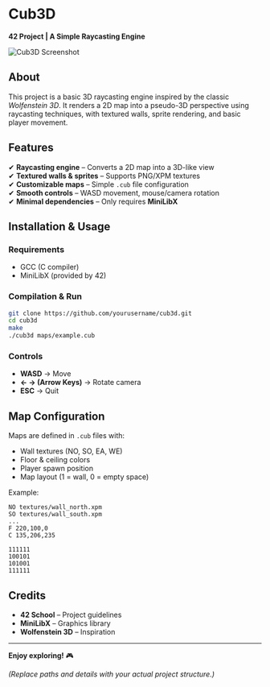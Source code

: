 # **Cub3D**  
**42 Project | A Simple Raycasting Engine**  

![Cub3D Screenshot](Cub4D/assets/textures/cube4d.jpg)  

## **About**  
This project is a basic 3D raycasting engine inspired by the classic *Wolfenstein 3D*. It renders a 2D map into a pseudo-3D perspective using raycasting techniques, with textured walls, sprite rendering, and basic player movement.  

## **Features**  
✔ **Raycasting engine** – Converts a 2D map into a 3D-like view  
✔ **Textured walls & sprites** – Supports PNG/XPM textures  
✔ **Customizable maps** – Simple `.cub` file configuration  
✔ **Smooth controls** – WASD movement, mouse/camera rotation  
✔ **Minimal dependencies** – Only requires **MiniLibX**  

## **Installation & Usage**  
### **Requirements**  
- GCC (C compiler)  
- MiniLibX (provided by 42)  

### **Compilation & Run**  
```bash  
git clone https://github.com/yourusername/cub3d.git  
cd cub3d  
make  
./cub3d maps/example.cub  
```  

### **Controls**  
- **WASD** → Move  
- **← → (Arrow Keys)** → Rotate camera  
- **ESC** → Quit  

## **Map Configuration**  
Maps are defined in `.cub` files with:  
- Wall textures (NO, SO, EA, WE)  
- Floor & ceiling colors  
- Player spawn position  
- Map layout (1 = wall, 0 = empty space)  

Example:  
```  
NO textures/wall_north.xpm  
SO textures/wall_south.xpm  
...  
F 220,100,0  
C 135,206,235  

111111  
100101  
101001  
111111  
```  

## **Credits**  
- **42 School** – Project guidelines  
- **MiniLibX** – Graphics library  
- **Wolfenstein 3D** – Inspiration  

---  
**Enjoy exploring!** 🎮  

*(Replace paths and details with your actual project structure.)*
